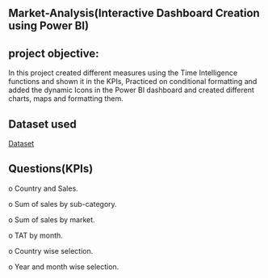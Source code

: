 ## Market-Analysis(Interactive Dashboard Creation using Power BI)
## project objective:
In this project created different measures using the Time Intelligence functions and shown it in the KPIs, Practiced on conditional formatting and added the dynamic Icons in the Power BI dashboard and created different charts, maps and formatting them.

## Dataset used
 <a href =”https://github.com/karthik-medaka09/Market-Analysis-Dashboard/blob/main/global_superstore_2016%20new.xlsx”>Dataset</a>

## Questions(KPIs)
o	Country and Sales.

o	Sum of sales by sub-category.

o	Sum of sales by market.

o	TAT by month.

o	Country wise selection.

o	Year and month wise selection.
